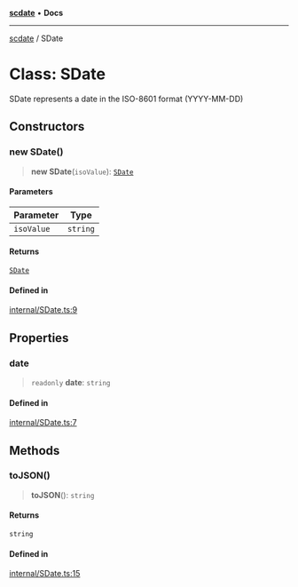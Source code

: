 [**scdate**](../README.md) • **Docs**

---

[scdate](../README.md) / SDate

# Class: SDate

SDate represents a date in the ISO-8601 format (YYYY-MM-DD)

## Constructors

### new SDate()

> **new SDate**(`isoValue`): [`SDate`](SDate.md)

#### Parameters

| Parameter  | Type     |
| ---------- | -------- |
| `isoValue` | `string` |

#### Returns

[`SDate`](SDate.md)

#### Defined in

[internal/SDate.ts:9](https://github.com/ericvera/scdate/blob/main/src/internal/SDate.ts#L9)

## Properties

### date

> `readonly` **date**: `string`

#### Defined in

[internal/SDate.ts:7](https://github.com/ericvera/scdate/blob/main/src/internal/SDate.ts#L7)

## Methods

### toJSON()

> **toJSON**(): `string`

#### Returns

`string`

#### Defined in

[internal/SDate.ts:15](https://github.com/ericvera/scdate/blob/main/src/internal/SDate.ts#L15)
